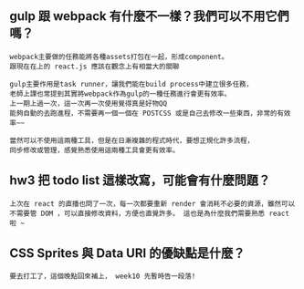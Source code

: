 ## gulp 跟 webpack 有什麼不一樣？我們可以不用它們嗎？
	webpack主要做的任務能將各種assets打包在一起，形成component。
	跟現在在上的 react.js 應該在觀念上有相當大的關聯

	gulp主要作用是task runner，讓我們能在build process中建立很多任務，
	老師上課也常提到其實將webpack作為gulp的一種任務進行會更有效率。
	上一期上過一次，這一次再一次使用覺得真是好物QQ
	能夠自動的去跑進程，不需要再一個一個在 POSTCSS 或是自己去修改一些東西，非常的有效率~~

	當然可以不使用這兩種工具，但是在日漸複雜的程式時代，要想正規化許多流程，
	同步修改或管理，感覺熟悉使用這兩種工具會更有效率。

## hw3 把 todo list 這樣改寫，可能會有什麼問題？
	
	上次在 react 的直播也問了一次，每一次都要重新 render 會消耗不必要的資源，雖然可以不需要管 DOM ，可以直接修改資料，方便也直覺許多。 這也是為什麼我們需要熟悉 react 啦 ~

## CSS Sprites 與 Data URI 的優缺點是什麼？

	要去打工了，這個晚點回來補上， week10 先暫時告一段落!